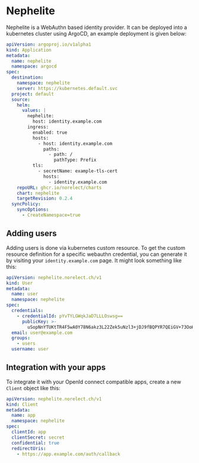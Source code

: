 # Nephelite

Nephelite is a WebAuthn based identity provider. It can be deployed into a kubernetes cluster using ArgoCD,
an example deployment is given below:

```yaml
apiVersion: argoproj.io/v1alpha1
kind: Application
metadata:
  name: nephelite
  namespace: argocd
spec:
  destination:
    namespace: nephelite
    server: https://kubernetes.default.svc
  project: default
  source:
    helm:
      values: |
        nephelite:
          host: identity.example.com
        ingress:
          enabled: true
          hosts:
            - host: identity.example.com
              paths:
                - path: /
                  pathType: Prefix
          tls:
            - secretName: example-tls-cert
              hosts:
                - identity.example.com
    repoURL: ghcr.io/norelect/charts
    chart: nephelite
    targetRevision: 0.2.4
  syncPolicy:
    syncOptions:
      - CreateNamespace=true
```

## Adding users

Adding users is done via kubernetes custom resource. To get the custom resource definition for a specific
webauthn credential, you can generate it by visiting your `identity.example.com` page. It might look something like this:

```yaml
apiVersion: nephelite.norelect.ch/v1
kind: User
metadata:
  name: user
  namespace: nephelite
spec:
  credentials:
    - credentialId: pYvTYLGWqkJaD7LLLOswsg==
      publicKey: >-
        uSopNnYTUKtTR4F5wA0Y78N6akz3L22Zek5uNzl3+jDJ9fBQPYR7QEiGV+73OoHsPvs+37D8ANJ1MFthiw9aUw==
  email: user@example.com
  groups:
    - users
  username: user
```

## Integration with your apps

To integrate it with your OpenId connect compatible apps, create a new `Client` object like this:

```yaml
apiVersion: nephelite.norelect.ch/v1
kind: Client
metadata:
  name: app
  namespace: nephelite
spec:
  clientId: app
  clientSecret: secret
  confidential: true
  redirectUris:
    - https://app.example.com/auth/callback
```
